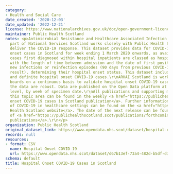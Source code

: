 ```yaml
---
category:
- Health and Social Care
date_created: '2020-12-03'
date_updated: '2022-12-21'
license: https://www.nationalarchives.gov.uk/doc/open-government-licence/version/3/
maintainer: Public Health Scotland
notes: <p>Antimicrobial Resistance and Healthcare Associated Infection (ARHAI) Scotland,
  part of National Services Scotland works closely with Public Health Scotland to
  deliver the COVID-19 response. This dataset provides data for COVID-19 hospital
  onset cases in Scotland for week ending 1 March 2020 onwards, as available.\r\nCOVID-19
  cases first diagnosed within hospital inpatients are classed as hospital onset COVID-19,
  with the length of time between admission and the date of first positive test of
  new infections or reinfection episodes (90 days from previous COVID-19 positive
  result), determining their hospital onset status. This dataset includes all probable
  and definite hospital onset COVID-19 cases.\r\nARHAI Scotland is working with NHS
  boards on a continuous basis to validate hospital onset COVID-19 cases to ensure
  the data are robust. Data are published on the Open Data platform at NHS Scotland
  level, by week of specimen date.\r\nAll publications and supporting material to
  this topic area can be found in the weekly <a href="https://publichealthscotland.scot/publications/hospital-onset-covid-19-cases-in-scotland/">Hospital
  onset COVID-19 cases in Scotland publication</a>. Further information on the epidemiology
  of COVID-19 in healthcare settings can be found on the <a href="https://www.publichealthscotland.scot/">Public
  Health Scotland website</a>. The date of the next release can be found on our list
  of <a href="https://publichealthscotland.scot/publications/forthcoming-publications/">forthcoming
  publications</a>.\r\n</p>
organization: Public Health Scotland
original_dataset_link: https://www.opendata.nhs.scot/dataset/hospital-onset-covid-19-cases-in-scotland
records: null
resources:
- format: CSV
  name: Hospital Onset COVID-19
  url: https://www.opendata.nhs.scot/dataset/d67b13ef-73a4-482d-b5df-d39d777540fd/resource/5acbccb1-e9d6-4ab2-a7ac-f3e4d378e7ec/download/hospitalonsetcovid_opendata.csv
schema: default
title: Hospital Onset COVID-19 Cases in Scotland
---
```

